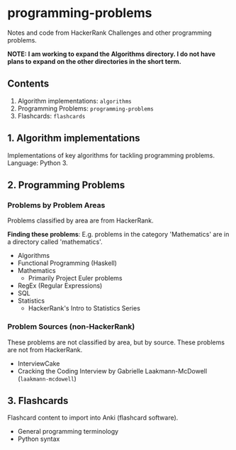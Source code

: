 # programming-problems
Notes and code from HackerRank Challenges and other programming problems.

**NOTE: I am working to expand the Algorithms directory. I do not have plans to expand on the other directories in the short term.**

## Contents

1. Algorithm implementations: `algorithms`
2. Programming Problems: `programming-problems`
3. Flashcards: `flashcards`

## 1. Algorithm implementations

Implementations of key algorithms for tackling programming problems. Language: Python 3.

## 2. Programming Problems

### Problems by Problem Areas
Problems classified by area are from HackerRank. 

**Finding these problems**: E.g. problems in the category 'Mathematics' are in a directory called 'mathematics'.
* Algorithms
* Functional Programming (Haskell)
* Mathematics
  * Primarily Project Euler problems
* RegEx (Regular Expressions)
* SQL
* Statistics 
  * HackerRank's Intro to Statistics Series

### Problem Sources (non-HackerRank)
These problems are not classified by area, but by source. These problems are not from HackerRank.
* InterviewCake
* Cracking the Coding Interview by Gabrielle Laakmann-McDowell (`laakmann-mcdowell`)

## 3. Flashcards
Flashcard content to import into Anki (flashcard software).

* General programming terminology
* Python syntax
